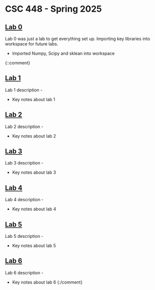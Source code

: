 # CSC 448 - Spring 2025 #
## [Lab 0](https://github.com/Pilon2020/CSC448/tree/main/Lab0)
Lab 0 was just a lab to get everything set up. Importing key libraries into workspace for future labs.  
- Imported Numpy, Scipy and sklean into workspace

{::comment}
## [Lab 1](https://github.com/Pilon2020/CSC448/tree/main/Lab1)
Lab 1 description -
- Key notes about lab 1

## [Lab 2](https://github.com/Pilon2020/CSC448/tree/main/Lab2)
Lab 2 description -
- Key notes about lab 2

## [Lab 3](https://github.com/Pilon2020/CSC448/tree/main/Lab3)
Lab 3 description -
- Key notes about lab 3

## [Lab 4](https://github.com/Pilon2020/CSC448/tree/main/Lab4)
Lab 4 description -
- Key notes about lab 4

## [Lab 5](https://github.com/Pilon2020/CSC448/tree/main/Lab5)
Lab 5 description -
- Key notes about lab 5

## [Lab 6](https://github.com/Pilon2020/CSC448/tree/main/Lab6)
Lab 6 description -
- Key notes about lab 6
{:/comment}
